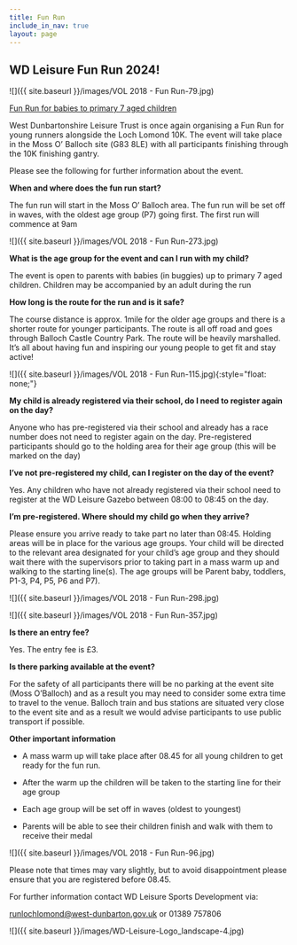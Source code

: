 ```yaml
---
title: Fun Run
include_in_nav: true
layout: page
---
```


## WD Leisure Fun Run 2024!

![]({{ site.baseurl }}/images/VOL 2018 - Fun Run-79.jpg)

<u>Fun Run for babies to primary 7 aged children</u>

<span style="letter-spacing: 0.01em;">West Dunbartonshire Leisure Trust is once again organising a Fun Run for young runners alongside the Loch Lomond 10K. The event will take place in the Moss O’ Balloch site (G83 8LE) with all participants finishing through the 10K finishing gantry.</span>

Please see the following for further information about the event.

**When and where does the fun run start?**

The fun run will start in the Moss O’ Balloch area. The fun run will be set off in waves, with the oldest age group (P7) going first. The first run will commence at 9am

![]({{ site.baseurl }}/images/VOL 2018 - Fun Run-273.jpg)

**What is the age group for the event and can I run with my child?**

The event is open to parents with babies (in buggies) up to primary 7 aged children. Children may be accompanied by an adult during the run

**How long is the route for the run and is it safe?**

The course distance is approx. 1mile for the older age groups and there is a shorter route for younger participants. The route is all off road and goes through Balloch Castle Country Park. The route will be heavily marshalled. It’s all about having fun and inspiring our young people to get fit and stay active!

![]({{ site.baseurl }}/images/VOL 2018 - Fun Run-115.jpg){:style="float: none;"}

**My child is already registered via their school, do I need to register again on the day?**

Anyone who has pre-registered via their school and already has a race number does not need to register again on the day. Pre-registered participants should go to the holding area for their age group (this will be marked on the day)

**I’ve not pre-registered my child, can I register on the day of the event?**

Yes. Any children who have not already registered via their school need to register at the WD Leisure Gazebo between 08:00 to 08:45 on the day.

**I’m pre-registered. Where should my child go when they arrive?**

Please ensure you arrive ready to take part no later than 08:45. Holding areas will be in place for the various age groups. Your child will be directed to the relevant area designated for your child’s age group and they should wait there with the supervisors prior to taking part in a mass warm up and walking to the starting line(s). The age groups will be Parent baby, toddlers, P1-3, P4, P5, P6 and P7).

![]({{ site.baseurl }}/images/VOL 2018 - Fun Run-298.jpg)

![]({{ site.baseurl }}/images/VOL 2018 - Fun Run-357.jpg)

**Is there an entry fee?**

Yes. The entry fee is £3.

**Is there parking available at the event?**

For the safety of all participants there will be no parking at the event site (Moss O’Balloch) and as a result you may need to consider some extra time to travel to the venue. Balloch train and bus stations are situated very close to the event site and as a result we would advise participants to use public transport if possible.

**Other important information**

* <p>A mass warm up will take place after 08.45 for all young children to get ready for the fun run.</p>
* <p>After the warm up the children will be taken to the starting line for their age group</p>
* <p>Each age group will be set off in waves (oldest to youngest)</p>
* <p>Parents will be able to see their children finish and walk with them to receive their medal</p>

![]({{ site.baseurl }}/images/VOL 2018 - Fun Run-96.jpg)

Please note that times may vary slightly, but to avoid disappointment please ensure that you are registered before 08.45.

For further information contact WD Leisure Sports Development via:

[runlochlomond@west-dunbarton.gov.uk](mailto:runlochlomond@west-dunbarton.gov.uk) or 01389 757806

![]({{ site.baseurl }}/images/WD-Leisure-Logo_landscape-4.jpg)
<p class=""></p>